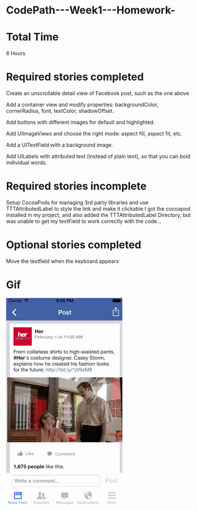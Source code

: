 CodePath---Week1---Homework-
============================

Total Time
============================
6 Hours

Required stories completed
============================

Create an unscrollable detail view of Facebook post, such as the one above

Add a container view and modify properties: backgroundColor, cornerRadius, font, textColor, shadowOffset.

Add buttons with different images for default and highlighted.

Add UIImageViews and choose the right mode: aspect fill, aspect fit, etc.

Add a UITextField with a background image.

Add UILabels with attributed text (instead of plain text), so that you can bold individual words.

Required stories incomplete 
============================

Setup CocoaPods for managing 3rd party libraries and use TTTAttributedLabel to style the link and make it clickable
I got the cocoapod installed in my project, and also added the TTTAttributedLabel Directory, but was unable to get my textField to work correctly with the code...


Optional stories completed
============================

Move the textfield when the keyboard appears


Gif
============================

![Alt text](/Week1Lice.gif)



